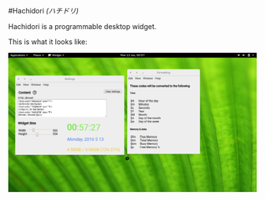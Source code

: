 #Hachidori *(ハチドリ)*

Hachidori is a programmable desktop widget.

This is what it looks like:

<img src="./images/scrot.png">